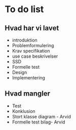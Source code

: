 # To do list

## Hvad har vi lavet
* introduktion
* Problemformulering
* Krav specifikation
* use case beskrivelser
* SSD
* Formelle test
* Design
* Implementering

## Hvad mangler
* Test
* Konklusion
* Stort klasse diagram - Arvid
* Formelle test bilag- Arvid

